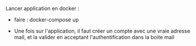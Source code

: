 Lancer application en docker : 
- faire : docker-compose up

- Une fois sur l'application, il faut créer un compte avec une vraie adresse mail, et la valider en acceptant l'authentification dans la boite mail
